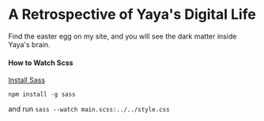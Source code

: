 # A Retrospective of Yaya's Digital Life
Find the easter egg on my site, and you will see the dark matter inside Yaya's brain.

#### How to Watch Scss
[Install Sass](https://sass-lang.com/install)

```npm install -g sass```

and run 
```sass --watch main.scss:../../style.css```
